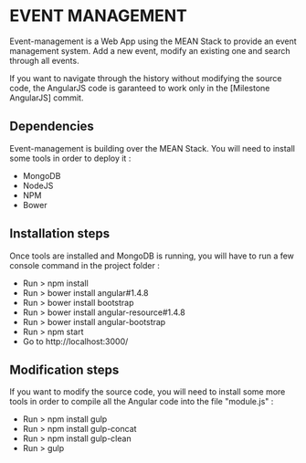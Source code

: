 # EVENT MANAGEMENT

Event-management is a Web App using the MEAN Stack to provide an event management system. Add a new event, modify an existing one and search through all events.

If you want to navigate through the history without modifying the source code, the AngularJS code is garanteed to work only in the [Milestone AngularJS] commit.

## Dependencies

Event-management is building over the MEAN Stack. You will need to install some tools in order to deploy it :

* MongoDB
* NodeJS
* NPM
* Bower

## Installation steps

Once tools are installed and MongoDB is running, you will have to run a few console command in the project folder :

* Run > npm install
* Run > bower install angular#1.4.8
* Run > bower install bootstrap
* Run > bower install angular-resource#1.4.8
* Run > bower install angular-bootstrap
* Run > npm start
* Go to http://localhost:3000/

## Modification steps

If you want to modify the source code, you will need to install some more tools in order to compile all the Angular code into the file "module.js" :

* Run > npm install gulp
* Run > npm install gulp-concat
* Run > npm install gulp-clean
* Run > gulp